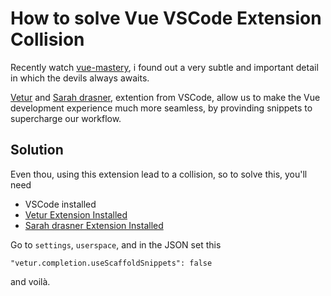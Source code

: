 # How to solve Vue VSCode Extension Collision

Recently watch [vue-mastery](https://www.vuemastery.com/courses/real-world-vue-js/optimizing-your-editor), i found out a very subtle and important detail in which the devils always awaits.

[Vetur](https://marketplace.visualstudio.com/items?itemName=octref.vetur) and [Sarah drasner](https://marketplace.visualstudio.com/items?itemName=sdras.vue-vscode-snippets), extention from VSCode, allow us to make the Vue development experience much more seamless, by provinding snippets to supercharge our workflow.

## Solution

Even thou, using this extension lead to a collision, so to solve this, you'll need

- VSCode installed
- [Vetur Extension Installed](https://marketplace.visualstudio.com/items?itemName=octref.vetur)
- [Sarah drasner Extension Installed](https://marketplace.visualstudio.com/itemsitemName=sdras.vue-vscode-snippets)

Go to `settings`, `userspace`, and in the JSON set this

    "vetur.completion.useScaffoldSnippets": false

and voilà.
